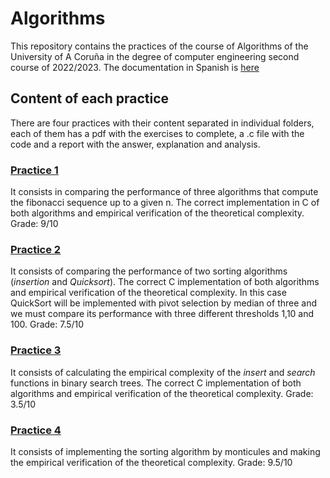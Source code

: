 # Algorithms
This repository contains the practices of the course of Algorithms of the University of A Coruña in the degree of computer engineering second course of 2022/2023.
The documentation in Spanish is [here](https://github.com/antonlnz/Algorithms/blob/09f35e21432ca01bfcb24ba30e793d6c0c50f84d/README-ES.md)

## Content of each practice
There are four practices with their content separated in individual folders, each of them has a pdf with the exercises to complete, a .c file with the code and a report with the answer, explanation and analysis.

### [Practice 1](https://github.com/antonlnz/Algoritmos/tree/main/P1)
It consists in comparing the performance of three algorithms that compute the fibonacci sequence up to a given n. The correct implementation in C of both algorithms and empirical verification of the theoretical complexity.
Grade: 9/10

### [Practice 2](https://github.com/antonlnz/Algoritmos/tree/main/P2)
It consists of comparing the performance of two sorting algorithms (*insertion* and *Quicksort*). The correct C implementation of both algorithms and empirical verification of the theoretical complexity. In this case QuickSort will be implemented with pivot selection by median of three and we must compare its performance with three different thresholds 1,10 and 100.
Grade: 7.5/10

### [Practice 3](https://github.com/antonlnz/Algoritmos/tree/main/P3)
It consists of calculating the empirical complexity of the *insert* and *search* functions in binary search trees. The correct C implementation of both algorithms and empirical verification of the theoretical complexity.
Grade: 3.5/10

### [Practice 4](https://github.com/antonlnz/Algoritmos/tree/main/P4)
It consists of implementing the sorting algorithm by monticules and making the empirical verification of the theoretical complexity.
Grade: 9.5/10
